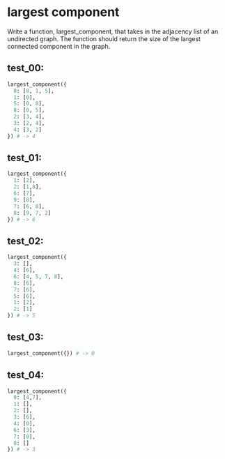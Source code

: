 # largest component

Write a function, largest_component, that takes in the adjacency list of an undirected graph. The function should return the size of the largest connected component in the graph.

## test_00:

```python
largest_component({
  0: [8, 1, 5],
  1: [0],
  5: [0, 8],
  8: [0, 5],
  2: [3, 4],
  3: [2, 4],
  4: [3, 2]
}) # -> 4
```

## test_01:

```python
largest_component({
  1: [2],
  2: [1,8],
  6: [7],
  9: [8],
  7: [6, 8],
  8: [9, 7, 2]
}) # -> 6
```

## test_02:

```python
largest_component({
  3: [],
  4: [6],
  6: [4, 5, 7, 8],
  8: [6],
  7: [6],
  5: [6],
  1: [2],
  2: [1]
}) # -> 5
```

## test_03:

```python
largest_component({}) # -> 0
```

## test_04:

```python
largest_component({
  0: [4,7],
  1: [],
  2: [],
  3: [6],
  4: [0],
  6: [3],
  7: [0],
  8: []
}) # -> 3
```
